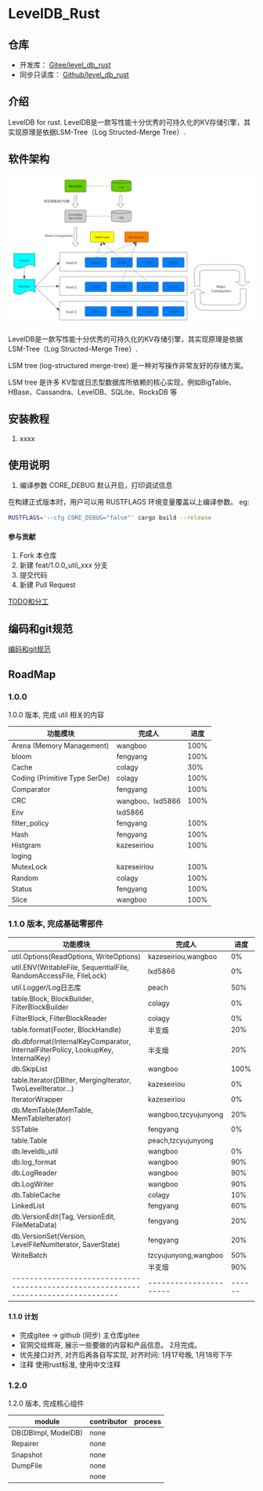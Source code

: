 # LevelDB_Rust

## 仓库
* 开发库： [Gitee/level_db_rust](https://gitee.com/rust_us/level_db_rust)
* 同步只读库： [Github/level_db_rust](https://github.com/rust-us/level_db_rust)

## 介绍

LevelDB for rust.
LevelDB是一款写性能十分优秀的可持久化的KV存储引擎，其实现原理是依据LSM-Tree（Log Structed-Merge Tree）.

## 软件架构

![LevelDB--整体架构](doc/images/LevelDB--整体架构.png)

LevelDB是一款写性能十分优秀的可持久化的KV存储引擎，其实现原理是依据LSM-Tree（Log Structed-Merge Tree）.

LSM tree (log-structured merge-tree) 是一种对写操作非常友好的存储方案。

LSM tree 是许多 KV型或日志型数据库所依赖的核心实现，例如BigTable、HBase、Cassandra、LevelDB、SQLite、RocksDB 等

## 安装教程

1. xxxx

## 使用说明

1. 编译参数
   CORE_DEBUG 默认开启，打印调试信息

在构建正式版本时，用户可以用 RUSTFLAGS 环境变量覆盖以上编译参数。
eg:
```bash 
RUSTFLAGS='--cfg CORE_DEBUG="false"' cargo build --release
```

#### 参与贡献

1.  Fork 本仓库
2.  新建 feat/1.0.0_util_xxx 分支
3.  提交代码
4.  新建 Pull Request

[TODO和分工](doc/TODOList.md)

## 编码和git规范

[编码和git规范](doc/CodeStyle.md)

## RoadMap
### 1.0.0
1.0.0 版本, 完成 util 相关的内容

| 功能模块                          | 完成人             | 进度   |
|-------------------------------|-----------------|------|
| Arena (Memory Management)     | wangboo         | 100% |
| bloom                         | fengyang        | 100% |
| Cache                         | colagy          | 30%  |
| Coding (Primitive Type SerDe) | colagy          | 100% |
| Comparator                    | fengyang        | 100% |
| CRC                           | wangboo、lxd5866 | 100% |
| Env                           | lxd5866         |      |
| filter_policy                 | fengyang        | 100% |
| Hash                          | fengyang        | 100% |
| Histgram                      | kazeseiriou     | 100% |
| loging                        |                 |      |
| MutexLock                     | kazeseiriou     | 100% |
| Random                        | colagy          | 100% |
| Status                        | fengyang        | 100% |
| Slice                         | wangboo         | 100% |

### 1.1.0 版本, 完成基础零部件

| 功能模块                                                                               | 完成人                    | 进度     |
|------------------------------------------------------------------------------------|------------------------|--------|
| util.Options(ReadOptions, WriteOptions)                                            | kazeseiriou,wangboo    | 0%     |
| util.ENV(WritableFile, SequentialFile, RandomAccessFile, FileLock)                 | lxd5866                | 0%     |
| util.Logger/Log日志库                                                                 | peach                  | 50%    |
| table.Block, BlockBuilder, FilterBlockBuilder                                      | colagy                 | 0%     |
| FilterBlock, FilterBlockReader                                                     | colagy                 | 0%     |
| table.format(Footer, BlockHandle)                                                  | 半支烟                    | 20%    |
| db.dbformat(InternalKeyComparator, InternalFilterPolicy, LookupKey, InternalKey)   | 半支烟                    | 20%    |
| db.SkipList                                                                        | wangboo                | 100%   |
| table.Iterator(DBIter, MergingIterator, TwoLevelIterator...)                       | kazeseiriou            | 0%     |
| IteratorWrapper                                                                    | kazeseiriou            | 0%     |
| db.MemTable(MemTable, MemTableIterator)                                            | wangboo,tzcyujunyong   | 20%    | 
| SSTable                                                                            | fengyang               | 0%     |
| table.Table                                                                        | peach,tzcyujunyong     |        |
| db.leveldb_util                                                                    | wangboo                | 0%     |
| db.log_format                                                                      | wangboo                | 90%    |
| db.LogReader                                                                       | wangboo                | 90%    |
| db.LogWriter                                                                       | wangboo                | 90%    |
| db.TableCache                                                                      | colagy                 | 10%    |
| LinkedList                                                                         | fengyang               | 60%    |
| db.VersionEdit(Tag, VersionEdit, FileMetaData)                                     | fengyang               | 20%    |
| db.VersionSet(Version, LevelFileNumIterator, SaverState)                           | fengyang               | 20%    |
| WriteBatch                                                                         | tzcyujunyong,wangboo   | 50%    |
| <website>                                                                          | 半支烟                    | 90%    |
| ---------------------------------------------------------------------------------- | ---------------------- | ------ |




#### 1.1.0 计划
* 完成gitee ->  github  (同步)  主仓库gitee
* 官网交给辉哥, 展示一些要做的内容和产品信息。 2月完成。
* 优先接口对齐, 对齐后再各自写实现, 对齐时间: 1月17号晚, 1月18号下午
* 注释 使用rust标准, 使用中文注释

### 1.2.0
1.2.0 版本, 完成核心组件

| module              | contributor | process |
|---------------------|-------------|---------|
| DB(DBImpl, ModelDB) | none        |         |
| Repairer            | none        |         |
| Snapshot            | none        |         |
| DumpFile            | none        |         |
|                     | none        |         |

   
